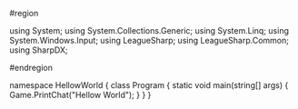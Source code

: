 #region

using System;
using System.Collections.Generic;
using System.Linq;
using System.Windows.Input;
using LeagueSharp;
using LeagueSharp.Common;
using SharpDX;

#endregion

namespace HellowWorld
{
    class Program
    {
        static void main(string[] args)
        {
            Game.PrintChat("Hellow World");
        }
    }
}


